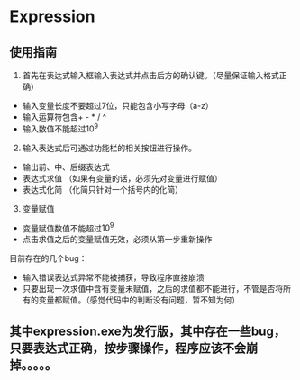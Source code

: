 # Expression

## 使用指南

1. 首先在表达式输入框输入表达式并点击后方的确认键。（尽量保证输入格式正确）
* 输入变量长度不要超过7位，只能包含小写字母（a-z）
* 输入运算符包含+ - * / ^
* 输入数值不能超过$10^9$

2. 输入表达式后可通过功能栏的相关按钮进行操作。
* 输出前、中、后缀表达式
* 表达式求值 （如果有变量的话，必须先对变量进行赋值）
* 表达式化简 （化简只针对一个括号内的化简）

3. 变量赋值

* 变量赋值数值不能超过$10^9$
* 点击求值之后的变量赋值无效，必须从第一步重新操作


目前存在的几个bug：
* 输入错误表达式异常不能被捕获，导致程序直接崩溃
* 只要出现一次求值中含有变量未赋值，之后的求值都不能进行，不管是否将所有的变量都赋值。（感觉代码中的判断没有问题，暂不知为何）


## 其中expression.exe为发行版，其中存在一些bug，只要表达式正确，按步骤操作，程序应该不会崩掉。。。。。

